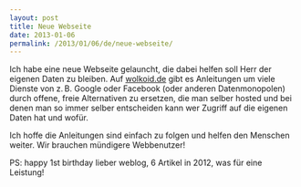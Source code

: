 ```yaml
---
layout: post
title: Neue Webseite
date: 2013-01-06
permalink: /2013/01/06/de/neue-webseite/
---
```


Ich habe eine neue Webseite gelauncht, die dabei helfen soll Herr der eigenen
Daten zu bleiben. Auf [wolkoid.de](http://wolkoid.de) gibt es Anleitungen um
viele Dienste von z.&thinsp;B. Google oder Facebook (oder anderen Datenmonopolen)
durch offene, freie Alternativen zu ersetzen, die man selber hosted und bei
denen man so immer selber entscheiden kann wer Zugriff auf die eigenen Daten hat
und wofür.

Ich hoffe die Anleitungen sind einfach zu folgen und helfen den Menschen weiter.
Wir brauchen mündigere Webbenutzer!

PS: happy 1st birthday lieber weblog, 6 Artikel in 2012, was für eine Leistung!
